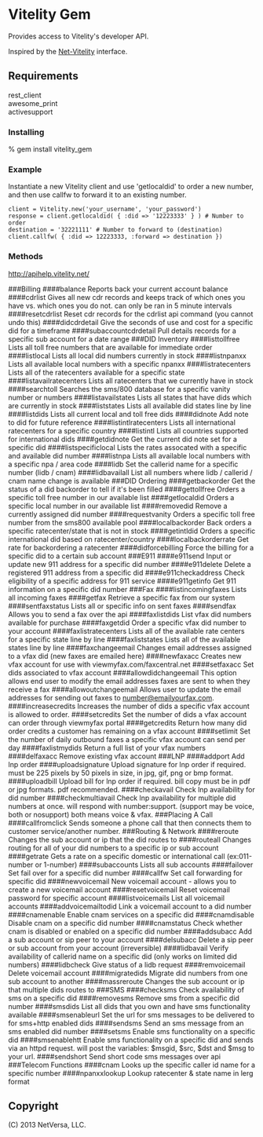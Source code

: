 # Vitelity Gem
Provides access to Vitelity's developer API.

Inspired by the [Net-Vitelity](http://search.cpan.org/~ivan/Net-Vitelity-0.03/lib/Net/Vitelity.pm) interface.
## Requirements
rest_client  
awesome_print  
activesupport

### Installing
% gem install vitelity_gem
### Example
Instantiate a new Vitelity client and use 'getlocaldid' to order a new number, and then use callfw to forward it to an existing number.

    client = Vitelity.new('your_username', 'your_password')  
    response = client.getlocaldid( { :did => '12223333' } ) # Number to order  
    destination = '32221111' # Number to forward to (destination)  
    client.callfw( { :did => 12223333, :forward => destination })  

### Methods
http://apihelp.vitelity.net/

###Billing
####balance
Reports back your current account balance
####cdrlist
Gives all new cdr records and keeps track of which ones you have vs. which ones you do not. can only be ran in 5 minute intervals
####resetcdrlist
Reset cdr records for the cdrlist api command (you cannot undo this)
####didcdrdetail
Give the seconds of use and cost for a specific did for a timeframe
####subaccountcdrdetail
Pull details records for a specific sub account for a date range
###DID Inventory
####listtollfree
Lists all toll free numbers that are available for immediate order
####listlocal
Lists all local did numbers currently in stock
####listnpanxx
Lists all available local numbers with a specific npanxx
####listratecenters
Lists all of the ratecenters available for a specific state
####listavailratecenters
Lists all ratecenters that we currently have in stock
####searchtoll
Searches the sms/800 database for a specific vanity number or numbers
####listavailstates
Lists all states that have dids which are currently in stock
####liststates
Lists all available did states line by line
####listdids
Lists all current local and toll free dids
####didnote
Add note to did for future reference
####listintlratecenters
Lists all international ratecenters for a specific country
####listintl
Lists all countries supported for international dids
####getdidnote
Get the current did note set for a specific did
####listspecificlocal
Lists the rates assocated with a specific and available did number
####listnpa
Lists all available local numbers with a specific npa / area code
####lidb
Set the callerid name for a specific number (lidb / cnam)
####lidbavailall
List all numbers where lidb / callerid / cnam name change is available
###DID Ordering
####getbackorder
Get the status of a did backorder to tell if it's been filled
####gettollfree
Orders a specific toll free number in our available list
####getlocaldid
Orders a specific local number in our available list
####removedid
Remove a currently assigned did number
####requestvanity
Orders a specific toll free number from the sms800 available pool
####localbackorder
Back orders a specific ratecenter/state that is not in stock
####getintldid
Orders a specific international did based on ratecenter/country
####localbackorderrate
Get rate for backordering a ratecenter
####didforcebilling
Force the billing for a specific did to a certain sub account
###E911
####e911send
Input or update new 911 address for a specific did number
####e911delete
Delete a registered 911 address from a specific did
####e911checkaddress
Check eligibility of a specific address for 911 service
####e911getinfo
Get 911 information on a specific did number
###Fax
####listincomingfaxes
Lists all incoming faxes
####getfax
Retrieve a specific fax from our system
####sentfaxstatus
Lists all or specific info on sent faxes
####sendfax
Allows you to send a fax over the api
####faxlistdids
List vfax did numbers available for purchase
####faxgetdid
Order a specific vfax did number to your account
####faxlistratecenters
Lists all of the available rate centers for a specific state line by line
####faxliststates
Lists all of the available states line by line
####faxchangeemail
Changes email addresses assigned to a vfax did (new faxes are emailed here)
####newfaxacc
Creates new vfax account for use with viewmyfax.com/faxcentral.net
####setfaxacc
Set dids associated to vfax account
####allowdidchangeemail
This option allows end user to modify the email addresses faxes are sent to when they receive a fax
####allowoutchangeemail
Allows user to update the email addresses for sending out faxes to number@emailyourfax.com.
####increasecredits
Increases the number of dids a specific vfax account is allowed to order. 
####setcredits
Set the number of dids a vfax account can order through viewmyfax portal
####getcredits
Return how many did order credits a customer has remaining on a vfax account
####setlimit
Set the number of daily outbound faxes a specific vfax account can send per day
####faxlistmydids
Return a full list of your vfax numbers
####delfaxacc
Remove existing vfax account
###LNP
####addport
Add lnp order
####uploadsignature
Upload signature for lnp order if required. must be 225 pixels by 50 pixels in size, in jpg, gif, png or bmp format.
####uploadbill
Upload bill for lnp order if required. bill copy must be in pdf or jpg formats. pdf recommended.
####checkavail
Check lnp availability for did number
####checkmultiavail
Check lnp availability for multiple did numbers at once. will respond with number:support. (support may be voice, both or nosupport) both means voice & vfax.
###Placing A Call
####callfromclick
Sends someone a phone call that then connects them to customer service/another number.
###Routing & Network
####reroute
Changes the sub account or ip that the did routes to
####routeall
Changes routing for all of your did numbers to a specific ip or sub account
####getrate
Gets a rate on a specific domestic or international call (ex:011-number or 1-number)
####subaccounts
Lists all sub accounts
####failover
Set fail over for a specific did number
####callfw
Set call forwarding for specific did
####newvoicemail
New voicemail account - allows you to create a new voicemail account
####resetvoicemail
Reset voicemail password for specific account
####listvoicemails
List all voicemail accounts
####addvoicemailtodid
Link a voicemail account to a did number 
####cnamenable
Enable cnam services on a specific did
####cnamdisable
Disable cnam on a specific did number
####cnamstatus
Check whether cnam is disabled or enabled on a specific did number
####addsubacc
Add a sub account or sip peer to your account
####delsubacc
Delete a sip peer or sub account from your account (irreversible)
####lidbavail
Verify availability of callerid name on a specific did (only works on limited did numbers)
####lidbcheck
Give status of a lidb request
####remvoicemail
Delete voicemail account
####migratedids
Migrate did numbers from one sub account to another
####massreroute
Changes the sub account or ip that multiple dids routes to
###SMS
####checksms
Check availability of sms on a specific did
####removesms
Remove sms from a specific did number
####smsdids
List all dids that you own and have sms functionality available
####smsenableurl
Set the url for sms messages to be delivered to for sms+http enabled dids
####sendsms
Send an sms message from an sms enabled did number
####setsms
Enable sms functionality on a specific did
####smsenablehtt
Enable sms functionality on a specific did and sends via an httpd request. will post the variables: $msgid, $src, $dst and $msg to your url.
####sendshort
Send short code sms messages over api
###Telecom Functions
####cnam
Looks up the specific caller id name for a specific number
####npanxxlookup
Lookup ratecenter & state name in lerg format

## Copyright

(C) 2013 NetVersa, LLC.
